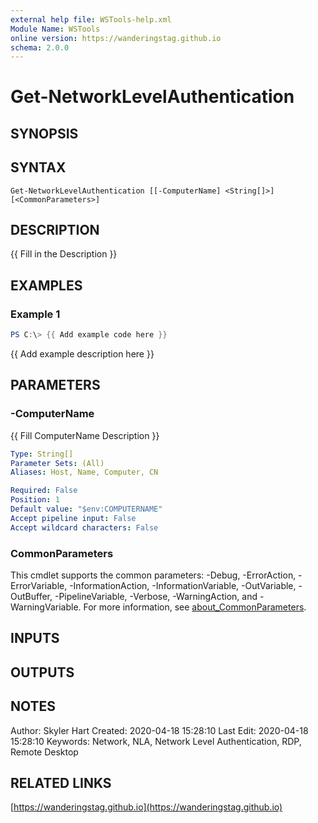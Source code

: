 ```yaml
---
external help file: WSTools-help.xml
Module Name: WSTools
online version: https://wanderingstag.github.io
schema: 2.0.0
---
```


# Get-NetworkLevelAuthentication

## SYNOPSIS

## SYNTAX

```
Get-NetworkLevelAuthentication [[-ComputerName] <String[]>] [<CommonParameters>]
```

## DESCRIPTION
{{ Fill in the Description }}

## EXAMPLES

### Example 1
```powershell
PS C:\> {{ Add example code here }}
```

{{ Add example description here }}

## PARAMETERS

### -ComputerName
{{ Fill ComputerName Description }}

```yaml
Type: String[]
Parameter Sets: (All)
Aliases: Host, Name, Computer, CN

Required: False
Position: 1
Default value: "$env:COMPUTERNAME"
Accept pipeline input: False
Accept wildcard characters: False
```

### CommonParameters
This cmdlet supports the common parameters: -Debug, -ErrorAction, -ErrorVariable, -InformationAction, -InformationVariable, -OutVariable, -OutBuffer, -PipelineVariable, -Verbose, -WarningAction, and -WarningVariable. For more information, see [about_CommonParameters](http://go.microsoft.com/fwlink/?LinkID=113216).

## INPUTS

## OUTPUTS

## NOTES
Author: Skyler Hart
Created: 2020-04-18 15:28:10
Last Edit: 2020-04-18 15:28:10
Keywords: Network, NLA, Network Level Authentication, RDP, Remote Desktop

## RELATED LINKS

[https://wanderingstag.github.io](https://wanderingstag.github.io)

